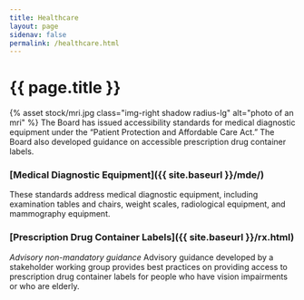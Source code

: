 ```yaml
---
title: Healthcare
layout: page
sidenav: false
permalink: /healthcare.html
---
```


# {{ page.title }}
{% asset stock/mri.jpg class="img-right shadow radius-lg" alt="photo of an mri" %}
The Board has issued accessibility standards for medical diagnostic equipment under the “Patient Protection and Affordable Care Act.” The Board also developed guidance on accessible prescription drug container labels.

### [Medical Diagnostic Equipment]({{ site.baseurl }}/mde/)
These standards address medical diagnostic equipment, including examination tables and chairs, weight scales, radiological equipment, and mammography equipment.


### [Prescription Drug Container Labels]({{ site.baseurl }}/rx.html)
*Advisory non-mandatory guidance*
Advisory guidance developed by a stakeholder working group provides best practices on providing access to prescription drug container labels for people who have vision impairments or who are elderly.
